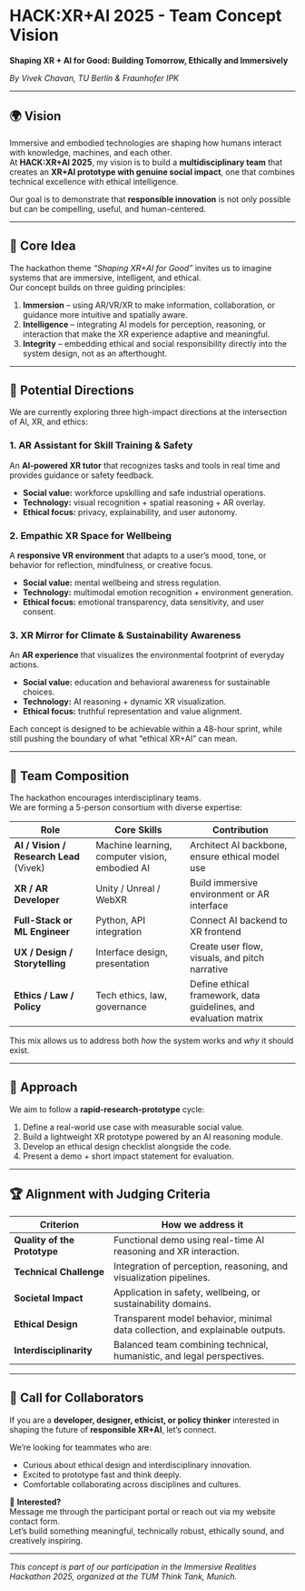 # HACK:XR+AI 2025 - Team Concept Vision  
**Shaping XR + AI for Good: Building Tomorrow, Ethically and Immersively**

*By Vivek Chavan, TU Berlin & Fraunhofer IPK*

---

## 🌍 Vision
Immersive and embodied technologies are shaping how humans interact with knowledge, machines, and each other.  
At **HACK:XR+AI 2025**, my vision is to build a **multidisciplinary team** that creates an **XR+AI prototype with genuine social impact**, one that combines technical excellence with ethical intelligence.

Our goal is to demonstrate that **responsible innovation** is not only possible but can be compelling, useful, and human-centered.

---

## 🎯 Core Idea
The hackathon theme *“Shaping XR+AI for Good”* invites us to imagine systems that are immersive, intelligent, and ethical.  
Our concept builds on three guiding principles:

1. **Immersion** – using AR/VR/XR to make information, collaboration, or guidance more intuitive and spatially aware.  
2. **Intelligence** – integrating AI models for perception, reasoning, or interaction that make the XR experience adaptive and meaningful.  
3. **Integrity** – embedding ethical and social responsibility directly into the system design, not as an afterthought.

---

## 🧩 Potential Directions
We are currently exploring three high-impact directions at the intersection of AI, XR, and ethics:

### 1. AR Assistant for Skill Training & Safety  
An **AI-powered XR tutor** that recognizes tasks and tools in real time and provides guidance or safety feedback.  
- **Social value:** workforce upskilling and safe industrial operations.  
- **Technology:** visual recognition + spatial reasoning + AR overlay.  
- **Ethical focus:** privacy, explainability, and user autonomy.

### 2. Empathic XR Space for Wellbeing  
A **responsive VR environment** that adapts to a user’s mood, tone, or behavior for reflection, mindfulness, or creative focus.  
- **Social value:** mental wellbeing and stress regulation.  
- **Technology:** multimodal emotion recognition + environment generation.  
- **Ethical focus:** emotional transparency, data sensitivity, and user consent.

### 3. XR Mirror for Climate & Sustainability Awareness  
An **AR experience** that visualizes the environmental footprint of everyday actions.  
- **Social value:** education and behavioral awareness for sustainable choices.  
- **Technology:** AI reasoning + dynamic XR visualization.  
- **Ethical focus:** truthful representation and value alignment.

Each concept is designed to be achievable within a 48-hour sprint, while still pushing the boundary of what “ethical XR+AI” can mean.

---

## 👥 Team Composition
The hackathon encourages interdisciplinary teams.  
We are forming a 5-person consortium with diverse expertise:

| Role | Core Skills | Contribution |
|------|--------------|--------------|
| **AI / Vision / Research Lead** (Vivek) | Machine learning, computer vision, embodied AI | Architect AI backbone, ensure ethical model use |
| **XR / AR Developer** | Unity / Unreal / WebXR | Build immersive environment or AR interface |
| **Full-Stack or ML Engineer** | Python, API integration | Connect AI backend to XR frontend |
| **UX / Design / Storytelling** | Interface design, presentation | Create user flow, visuals, and pitch narrative |
| **Ethics / Law / Policy** | Tech ethics, law, governance | Define ethical framework, data guidelines, and evaluation matrix |

This mix allows us to address both *how* the system works and *why* it should exist.

---

## 🧠 Approach
We aim to follow a **rapid-research-prototype** cycle:
1. Define a real-world use case with measurable social value.  
2. Build a lightweight XR prototype powered by an AI reasoning module.  
3. Develop an ethical design checklist alongside the code.  
4. Present a demo + short impact statement for evaluation.

---

## 🏆 Alignment with Judging Criteria
| Criterion | How we address it |
|------------|-------------------|
| **Quality of the Prototype** | Functional demo using real-time AI reasoning and XR interaction. |
| **Technical Challenge** | Integration of perception, reasoning, and visualization pipelines. |
| **Societal Impact** | Application in safety, wellbeing, or sustainability domains. |
| **Ethical Design** | Transparent model behavior, minimal data collection, and explainable outputs. |
| **Interdisciplinarity** | Balanced team combining technical, humanistic, and legal perspectives. |

---

## 🤝 Call for Collaborators
If you are a **developer, designer, ethicist, or policy thinker** interested in shaping the future of **responsible XR+AI**, let’s connect.

We’re looking for teammates who are:
- Curious about ethical design and interdisciplinary innovation.  
- Excited to prototype fast and think deeply.  
- Comfortable collaborating across disciplines and cultures.

📩 **Interested?**  
Message me through the participant portal or reach out via my website contact form.  
Let’s build something meaningful, technically robust, ethically sound, and creatively inspiring.

---

*This concept is part of our participation in the Immersive Realities Hackathon 2025, organized at the TUM Think Tank, Munich.*
